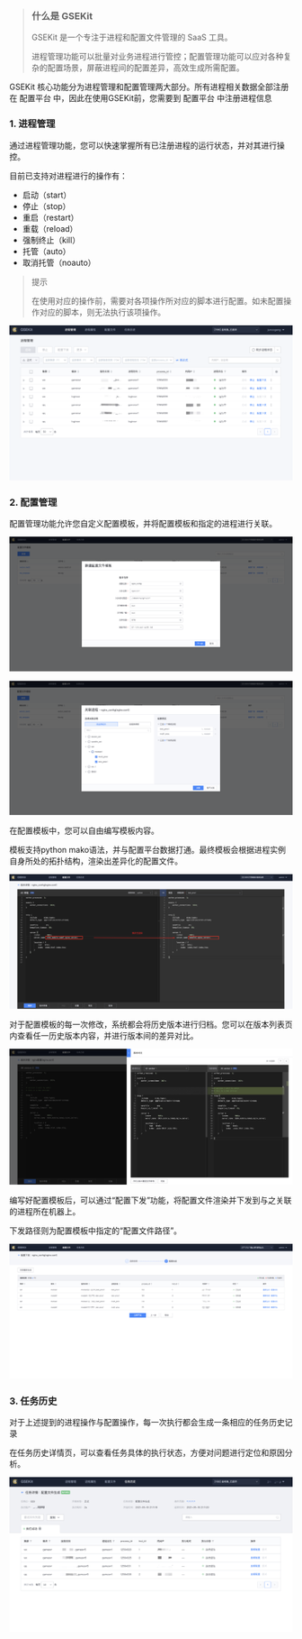 > ### 什么是 GSEKit
> 
> GSEKit 是一个专注于进程和配置文件管理的 SaaS 工具。
> 
> 进程管理功能可以批量对业务进程进行管控；配置管理功能可以应对各种复杂的配置场景，屏蔽进程间的配置差异，高效生成所需配置。


GSEKit 核心功能分为进程管理和配置管理两大部分。所有进程相关数据全部注册在 配置平台 中，因此在使用GSEKit前，您需要到 配置平台 中注册进程信息

### 1. 进程管理

通过进程管理功能，您可以快速掌握所有已注册进程的运行状态，并对其进行操控。

目前已支持对进程进行的操作有：

- 启动（start）
- 停止（stop）
- 重启（restart）
- 重载（reload）
- 强制终止（kill）
- 托管（auto）
- 取消托管（noauto）

> 提示
> 
> 在使用对应的操作前，需要对各项操作所对应的脚本进行配置。如未配置操作对应的脚本，则无法执行该项操作。

![](./image/what_image_01.png)

### 2. 配置管理

配置管理功能允许您自定义配置模板，并将配置模板和指定的进程进行关联。

![](./image/what_image_02.png)

![](./image/what_image_03.png)

在配置模板中，您可以自由编写模板内容。

模板支持python mako语法，并与配置平台数据打通。最终模板会根据进程实例自身所处的拓扑结构，渲染出差异化的配置文件。

![](./image/what_image_04.png)

对于配置模板的每一次修改，系统都会将历史版本进行归档。您可以在版本列表页内查看任一历史版本内容，并进行版本间的差异对比。

![](./image/what_image_05.png)


编写好配置模板后，可以通过“配置下发”功能，将配置文件渲染并下发到与之关联的进程所在机器上。

下发路径则为配置模板中指定的“配置文件路径”。

![](./image/what_image_06.png)

### 3. 任务历史


对于上述提到的进程操作与配置操作，每一次执行都会生成一条相应的任务历史记录

在任务历史详情页，可以查看任务具体的执行状态，方便对问题进行定位和原因分析。

![](./image/what_image_07.png)


